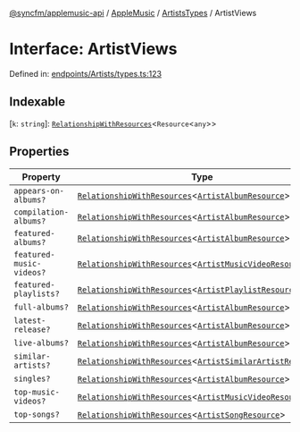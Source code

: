 [@syncfm/applemusic-api](../../../../../../globals.md) / [AppleMusic](../../../index.md) / [ArtistsTypes](../index.md) / ArtistViews

# Interface: ArtistViews

Defined in: [endpoints/Artists/types.ts:123](https://github.com/sync-fm/applemusic-api/blob/9471caba6a6b5bc92263ffc6e5d9c04672ec1f7f/src/endpoints/Artists/types.ts#L123)

## Indexable

\[`k`: `string`\]: [`RelationshipWithResources`](../../AlbumsTypes/interfaces/RelationshipWithResources.md)\<`Resource`\<`any`\>\>

## Properties

| Property | Type | Defined in |
| ------ | ------ | ------ |
| <a id="appears-on-albums"></a> `appears-on-albums?` | [`RelationshipWithResources`](../../AlbumsTypes/interfaces/RelationshipWithResources.md)\<[`ArtistAlbumResource`](../type-aliases/ArtistAlbumResource.md)\> | [endpoints/Artists/types.ts:124](https://github.com/sync-fm/applemusic-api/blob/9471caba6a6b5bc92263ffc6e5d9c04672ec1f7f/src/endpoints/Artists/types.ts#L124) |
| <a id="compilation-albums"></a> `compilation-albums?` | [`RelationshipWithResources`](../../AlbumsTypes/interfaces/RelationshipWithResources.md)\<[`ArtistAlbumResource`](../type-aliases/ArtistAlbumResource.md)\> | [endpoints/Artists/types.ts:127](https://github.com/sync-fm/applemusic-api/blob/9471caba6a6b5bc92263ffc6e5d9c04672ec1f7f/src/endpoints/Artists/types.ts#L127) |
| <a id="featured-albums"></a> `featured-albums?` | [`RelationshipWithResources`](../../AlbumsTypes/interfaces/RelationshipWithResources.md)\<[`ArtistAlbumResource`](../type-aliases/ArtistAlbumResource.md)\> | [endpoints/Artists/types.ts:130](https://github.com/sync-fm/applemusic-api/blob/9471caba6a6b5bc92263ffc6e5d9c04672ec1f7f/src/endpoints/Artists/types.ts#L130) |
| <a id="featured-music-videos"></a> `featured-music-videos?` | [`RelationshipWithResources`](../../AlbumsTypes/interfaces/RelationshipWithResources.md)\<[`ArtistMusicVideoResource`](../type-aliases/ArtistMusicVideoResource.md)\> | [endpoints/Artists/types.ts:133](https://github.com/sync-fm/applemusic-api/blob/9471caba6a6b5bc92263ffc6e5d9c04672ec1f7f/src/endpoints/Artists/types.ts#L133) |
| <a id="featured-playlists"></a> `featured-playlists?` | [`RelationshipWithResources`](../../AlbumsTypes/interfaces/RelationshipWithResources.md)\<[`ArtistPlaylistResource`](../type-aliases/ArtistPlaylistResource.md)\> | [endpoints/Artists/types.ts:136](https://github.com/sync-fm/applemusic-api/blob/9471caba6a6b5bc92263ffc6e5d9c04672ec1f7f/src/endpoints/Artists/types.ts#L136) |
| <a id="full-albums"></a> `full-albums?` | [`RelationshipWithResources`](../../AlbumsTypes/interfaces/RelationshipWithResources.md)\<[`ArtistAlbumResource`](../type-aliases/ArtistAlbumResource.md)\> | [endpoints/Artists/types.ts:139](https://github.com/sync-fm/applemusic-api/blob/9471caba6a6b5bc92263ffc6e5d9c04672ec1f7f/src/endpoints/Artists/types.ts#L139) |
| <a id="latest-release"></a> `latest-release?` | [`RelationshipWithResources`](../../AlbumsTypes/interfaces/RelationshipWithResources.md)\<[`ArtistAlbumResource`](../type-aliases/ArtistAlbumResource.md)\> | [endpoints/Artists/types.ts:142](https://github.com/sync-fm/applemusic-api/blob/9471caba6a6b5bc92263ffc6e5d9c04672ec1f7f/src/endpoints/Artists/types.ts#L142) |
| <a id="live-albums"></a> `live-albums?` | [`RelationshipWithResources`](../../AlbumsTypes/interfaces/RelationshipWithResources.md)\<[`ArtistAlbumResource`](../type-aliases/ArtistAlbumResource.md)\> | [endpoints/Artists/types.ts:145](https://github.com/sync-fm/applemusic-api/blob/9471caba6a6b5bc92263ffc6e5d9c04672ec1f7f/src/endpoints/Artists/types.ts#L145) |
| <a id="similar-artists"></a> `similar-artists?` | [`RelationshipWithResources`](../../AlbumsTypes/interfaces/RelationshipWithResources.md)\<[`ArtistSimilarArtistResource`](../type-aliases/ArtistSimilarArtistResource.md)\> | [endpoints/Artists/types.ts:148](https://github.com/sync-fm/applemusic-api/blob/9471caba6a6b5bc92263ffc6e5d9c04672ec1f7f/src/endpoints/Artists/types.ts#L148) |
| <a id="singles"></a> `singles?` | [`RelationshipWithResources`](../../AlbumsTypes/interfaces/RelationshipWithResources.md)\<[`ArtistAlbumResource`](../type-aliases/ArtistAlbumResource.md)\> | [endpoints/Artists/types.ts:151](https://github.com/sync-fm/applemusic-api/blob/9471caba6a6b5bc92263ffc6e5d9c04672ec1f7f/src/endpoints/Artists/types.ts#L151) |
| <a id="top-music-videos"></a> `top-music-videos?` | [`RelationshipWithResources`](../../AlbumsTypes/interfaces/RelationshipWithResources.md)\<[`ArtistMusicVideoResource`](../type-aliases/ArtistMusicVideoResource.md)\> | [endpoints/Artists/types.ts:152](https://github.com/sync-fm/applemusic-api/blob/9471caba6a6b5bc92263ffc6e5d9c04672ec1f7f/src/endpoints/Artists/types.ts#L152) |
| <a id="top-songs"></a> `top-songs?` | [`RelationshipWithResources`](../../AlbumsTypes/interfaces/RelationshipWithResources.md)\<[`ArtistSongResource`](../type-aliases/ArtistSongResource.md)\> | [endpoints/Artists/types.ts:155](https://github.com/sync-fm/applemusic-api/blob/9471caba6a6b5bc92263ffc6e5d9c04672ec1f7f/src/endpoints/Artists/types.ts#L155) |
